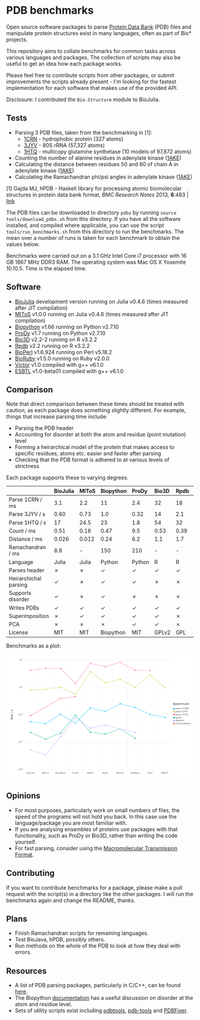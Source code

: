 # PDB benchmarks

Open source software packages to parse [Protein Data Bank](http://www.rcsb.org/pdb/home/home.do) (PDB) files and manipulate protein structures exist in many languages, often as part of Bio* projects.

This repository aims to collate benchmarks for common tasks across various languages and packages. The collection of scripts may also be useful to get an idea how each package works.

Please feel free to contribute scripts from other packages, or submit improvements the scripts already present - I'm looking for the fastest implementation for each software that makes use of the provided API.

Disclosure: I contributed the `Bio.Structure` module to BioJulia.


## Tests

* Parsing 3 PDB files, taken from the benchmarking in [1]:
  * [1CRN](http://www.rcsb.org/pdb/explore/explore.do?structureId=1crn) - hydrophobic protein (327 atoms)
  * [3JYV](http://www.rcsb.org/pdb/explore/explore.do?structureId=3jyv) - 80S rRNA (57,327 atoms)
  * [1HTQ](http://www.rcsb.org/pdb/explore/explore.do?structureId=1htq) - multicopy glutamine synthetase (10 models of 97,872 atoms)
* Counting the number of alanine residues in adenylate kinase ([1AKE](http://www.rcsb.org/pdb/explore/explore.do?structureId=1ake))
* Calculating the distance between residues 50 and 60 of chain A in adenylate kinase ([1AKE](http://www.rcsb.org/pdb/explore/explore.do?structureId=1ake))
* Calculating the Ramachandran phi/psi angles in adenylate kinase ([1AKE](http://www.rcsb.org/pdb/explore/explore.do?structureId=1ake))

[1] Gajda MJ, hPDB - Haskell library for processing atomic biomolecular structures in protein data bank format, *BMC Research Notes* 2013, **6**:483 | [link](http://bmcresnotes.biomedcentral.com/articles/10.1186/1756-0500-6-483)

The PDB files can be downloaded to directory `pdbs` by running `source tools/download_pdbs.sh` from this directory. If you have all the software installed, and compiled where applicable, you can use the script `tools/run_benchmarks.sh` from this directory to run the benchmarks. The mean over a number of runs is taken for each benchmark to obtain the values below.

Benchmarks were carried out on a 3.1 GHz Intel Core i7 processor with 16 GB 1867 MHz DDR3 RAM. The operating system was Mac OS X Yosemite 10.10.5. Time is the elapsed time.


## Software

* [BioJulia](https://biojulia.github.io/Bio.jl/) development version running on Julia v0.4.6 (times measured after JIT compilation)
* [MIToS](https://github.com/diegozea/MIToS.jl) v1.0.0 running on Julia v0.4.6 (times measured after JIT compilation)
* [Biopython](http://biopython.org/wiki/Biopython) v1.66 running on Python v2.7.10
* [ProDy](http://prody.csb.pitt.edu/) v1.7 running on Python v2.7.10
* [Bio3D](http://thegrantlab.org/bio3d/index.php) v2.2-2 running on R v3.2.2
* [Rpdb](https://cran.r-project.org/web/packages/Rpdb/index.html) v2.2 running on R v3.2.2
* [BioPerl](http://bioperl.org/index.html) v1.6.924 running on Perl v5.18.2
* [BioRuby](http://bioruby.org/) v1.5.0 running on Ruby v2.0.0
* [Victor](http://protein.bio.unipd.it/victor/index.php/Main_Page) v1.0 compiled with g++ v6.1.0
* [ESBTL](http://esbtl.sourceforge.net/index.html) v1.0-beta01 compiled with g++ v6.1.0


## Comparison

Note that direct comparison between these times should be treated with caution, as each package does something slightly different. For example, things that increase parsing time include:

* Parsing the PDB header
* Accounting for disorder at both the atom and residue (point mutation) level
* Forming a heirarchical model of the protein that makes access to specific residues, atoms etc. easier and faster after parsing
* Checking that the PDB format is adhered to at various levels of strictness

Each package supports these to varying degrees.

|                       | BioJulia     | MIToS        | Biopython    | ProDy        | Bio3D        | Rpdb         | BioPerl       | BioRuby      | Victor        | ESBTL        | MDAnalysis |
| :-------------------- | :----------- | :----------- | :----------- | :----------- | :----------- | :----------- | :------------ | :----------- | :------------ | :----------- | :--------- |
| Parse 1CRN / ms       | 3.1          | 2.2          | 11           | 2.4          | 32           | 18           | 63            | 33           | 10            | 6.3          |            |
| Parse 3JYV / s        | 0.60         | 0.73         | 1.0          | 0.32         | 14           | 2.1          | 3.8           | 0.98         | 7.8           | 0.95         |            |
| Parse 1HTQ / s        | 17           | 24.5         | 23           | 1.8          | 54           | 32           | 67            | 17           | 16            | -            |            |
| Count / ms            | 0.51         | 0.16         | 0.47         | 9.5          | 0.53         | 0.39         | 0.94          | 0.19         | -             | -            |            |
| Distance / ms         | 0.026        | 0.012        | 0.24         | 6.2          | 1.1          | 1.7          | 0.91          | 0.52         | -             | -            |            |
| Ramachandran / ms     | 8.8          | -            | 150          | 210          | -            | -            | -             | -            | -             | -            |            |
| Language              | Julia        | Julia        | Python       | Python       | R            | R            | Perl          | Ruby         | C++           | C++          | Python     |
| Parses header         | ✗            | ✗           | ✓           | ✓            | ✓           | ✓            | ✗            | ✓            | ✓            | ✗            | ✗         |
| Heirarchichal parsing | ✓            | ✗           | ✓           | ✓            | ✗           | ✗            | ✓            | ✓            | ✓            | ✓            | ✓         |
| Supports disorder     | ✓            | ✗           | ✓           | ✗            | ✗           | ✗            | ✗            | ✗            | ✗            | ✓            | ✓         |
| Writes PDBs           | ✓            | ✓           | ✓           | ✓            | ✓           | ✓            | ✓            | ✗            | ✓            | ✓            | ✓         |
| Superimposition       | ✗            | ✓           | ✓           | ✓            | ✓           | ✗            | ✗            | ✗            | ✗            | ✗            | ✓         |
| PCA                   | ✗            | ✗           | ✗           | ✓            | ✓           | ✗            | ✗            | ✗            | ✗            | ✗            | ✓         |
| License               | MIT          | MIT          | Biopython    | MIT          | GPLv2        | GPL          | GPL/Artistic | Ruby           | GPLv3        | GPLv3         | GPLv2     |

Benchmarks as a plot:

![benchmarks](plot/plot.png "benchmarks")


## Opinions

* For most purposes, particularly work on small numbers of files, the speed of the programs will not hold you back. In this case use the language/package you are most familiar with.
* If you are analysing ensembles of proteins use packages with that functionality, such as ProDy or Bio3D, rather than writing the code yourself.
* For fast parsing, consider using the [Macromolecular Transmission Format](http://mmtf.rcsb.org/).


## Contributing

If you want to contribute benchmarks for a package, please make a pull request with the script(s) in a directory like the other packages. I will run the benchmarks again and change the README, thanks.


## Plans

* Finish Ramachandran scripts for remaining languages.
* Test BioJava, hPDB, possibly others.
* Run methods on the whole of the PDB to look at how they deal with errors.


## Resources

* A list of PDB parsing packages, particularly in C/C++, can be found [here](http://bioinf.org.uk/software/bioplib/libraries/).
* The Biopython [documentation](http://biopython.org/wiki/The_Biopython_Structural_Bioinformatics_FAQ) has a useful discussion on disorder at the atom and residue level.
* Sets of utility scripts exist including [pdbtools](https://github.com/harmslab/pdbtools), [pdb-tools](https://github.com/JoaoRodrigues/pdb-tools) and [PDBFixer](https://github.com/pandegroup/pdbfixer).
